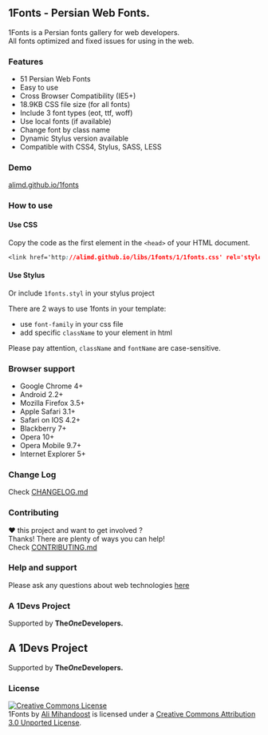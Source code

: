 [support]: http://github.com/AliMD/1Tuts/issues "http://ali.md/ask"
[changelog]: ./CHANGELOG.md "1Fonts Change log"
[contribute]: ./CONTRIBUTING.md "How to contribute"

## 1Fonts - Persian Web Fonts.
1Fonts is a Persian fonts gallery for web developers.  
All fonts optimized and fixed issues for using in the web.

### Features
* 51 Persian Web Fonts
* Easy to use
* Cross Browser Compatibility (IE5+)
* 18.9KB CSS file size (for all fonts)
* Include 3 font types (eot, ttf, woff)
* Use local fonts (if available)
* Change font by class name
* Dynamic Stylus version available
* Compatible with CSS4, Stylus, SASS, LESS

### Demo
[alimd.github.io/1fonts](http://alimd.github.io/1fonts)

### How to use

#### Use CSS
Copy the code as the first element in the `<head>` of your HTML document.
```css
<link href='http://alimd.github.io/libs/1fonts/1/1fonts.css' rel='stylesheet' type='text/css' />
```
#### Use Stylus 
Or include `1fonts.styl` in your stylus project

There are 2 ways to use 1fonts in your template:  
* use `font-family` in your css file
* add specific `className` to your element in html  

Please pay attention, `className` and `fontName` are case-sensitive.  

### Browser support
* Google Chrome 4+  
* Android 2.2+
* Mozilla Firefox 3.5+  
* Apple Safari 3.1+  
* Safari on IOS 4.2+
* Blackberry 7+
* Opera 10+  
* Opera Mobile 9.7+  
* Internet Explorer 5+ 

### Change Log
Check [CHANGELOG.md][changelog]  

### Contributing
**♥** this project and want to get involved ?  
Thanks! There are plenty of ways you can help!  
Check [CONTRIBUTING.md][contribute]

### Help and support
Please ask any questions about web technologies [here][support]

### A 1Devs Project
Supported by <b>The<i>One</i>Developers.</b>
## A 1Devs Project
Supported by <b>The<i>One</i>Developers.</b>

### License
<a rel="license" href="http://creativecommons.org/licenses/by/3.0/deed.en_US"><img alt="Creative Commons License" style="border-width:0" src="http://i.creativecommons.org/l/by/3.0/88x31.png" /></a><br /><span xmlns:dct="http://purl.org/dc/terms/" property="dct:title">1Fonts</span> by <a xmlns:cc="http://creativecommons.org/ns#" href="http://ali.md" property="cc:attributionName" rel="cc:attributionURL">Ali Mihandoost</a> is licensed under a <a rel="license" href="http://creativecommons.org/licenses/by/3.0/deed.en_US">Creative Commons Attribution 3.0 Unported License</a>. 
